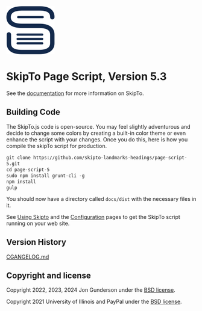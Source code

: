 
<img src="./images/skipto-128.png" alt="SkipTo logo"/>

# SkipTo Page Script, Version 5.3

See the [documentation](https://skipto-landmarks-headings.github.io/page-script-5/) for more information on SkipTo.

## Building Code

The SkipTo.js code is open-source. You may feel slightly adventurous and decide to change some colors by creating a built-in color theme or even enhance the script with your changes. Once you do this, here is how you compile the skipTo script for production.

```
git clone https://github.com/skipto-landmarks-headings/page-script-5.git
cd page-script-5
sudo npm install grunt-cli -g
npm install
gulp
```

You should now have a directory called `docs/dist` with the necessary files in it.

See [Using Skipto](https://skipto-landmarks-headings.github.io/page-script-5/using.html) and the [Configuration](https://skipto-landmarks-headings.github.io/page-script-5/config.html) pages to get the SkipTo script running on your web site.


## Version History

[CGANGELOG.md](CHANGELOG.md)

## Copyright and license

Copyright 2022, 2023, 2024 Jon Gunderson under the [BSD license](LICENSE.md).

Copyright 2021 University of Illinois and PayPal under the [BSD license](LICENSE.md).
